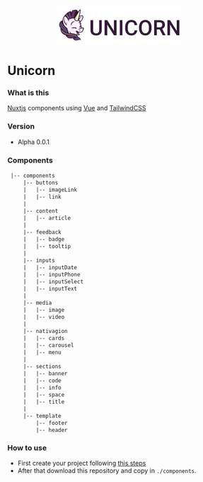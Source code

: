 <p align="center">
  <img src="https://github.com/julioacontreras/unicorn/blob/main/doc/assets/img/logo.png?raw=true" alt="Unicorn Logo" />
</p>

# Unicorn

### What is this

[Nuxtjs](https://nuxtjs.org/) components using [Vue](https://vuejs.org/v2/guide/) and [TailwindCSS](https://tailwindcss.com/)


### Version

* Alpha 0.0.1

### Components

```
 |-- components
     |-- buttons
     |   |-- imageLink
     |   |-- link
     |
     |-- content
     |   |-- article
     |
     |-- feedback
     |   |-- badge
     |   |-- tooltip
     |
     |-- inputs
     |   |-- inputDate
     |   |-- inputPhone
     |   |-- inputSelect
     |   |-- inputText
     |
     |-- media
     |   |-- image
     |   |-- video
     |
     |-- nativagion
     |   |-- cards
     |   |-- carousel
     |   |-- menu
     |
     |-- sections
     |   |-- banner
     |   |-- code
     |   |-- info
     |   |-- space
     |   |-- title
     |
     |-- template
         |-- footer
         |-- header
```

### How to use

* First create your project following [this steps](https://nextjs.org/docs)
* After that download this repository and copy in  `./components`.
